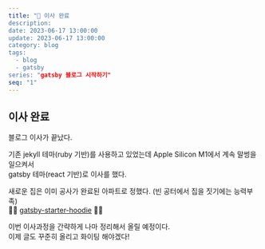 ```yaml
---
title: "🚛 이사 완료
description:
date: 2023-06-17 13:00:00
update: 2023-06-17 13:00:00
category: blog
tags:
  - blog
  - gatsby
series: "gatsby 블로그 시작하기"
seq: "1"
---
```



## 이사 완료

블로그 이사가 끝났다.

기존 jekyll 테마(ruby 기반)를 사용하고 있었는데 Apple Silicon M1에서 계속 말썽을 일으켜서  
gatsby 테마(react 기반)로 이사를 했다.

새로운 집은 이미 공사가 완료된 아파트로 정했다. (빈 공터에서 집을 짓기에는 능력부족)  
👍🏼 [gatsby-starter-hoodie](https://github.com/devHudi/gatsby-starter-hoodie) 👍🏼  


이번 이사과정을 간략하게 나마 정리해서 올릴 예정이다.  
이제 글도 꾸준히 올리고 화이팅 해야겠다!




